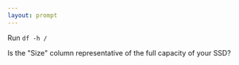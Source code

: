 ```yaml
---
layout: prompt
---
```


Run `df -h /`

Is the "Size" column representative of the full capacity of your SSD?
